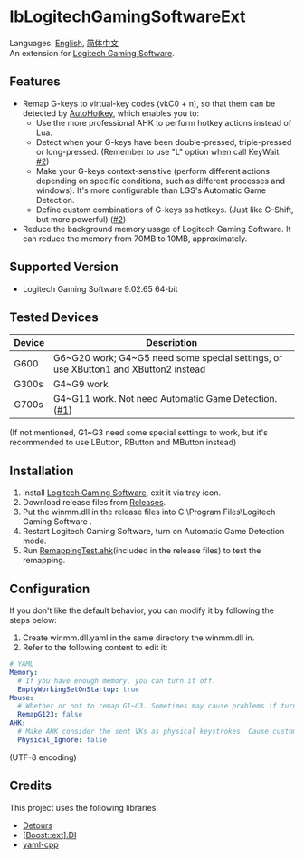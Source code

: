 # IbLogitechGamingSoftwareExt
Languages: [English](README.md), [简体中文](README.zh-Hans.md)  
An extension for [Logitech Gaming Software](https://support.logi.com/hc/en-gb/articles/360025298053-Logitech-Gaming-Software).

## Features
* Remap G-keys to virtual-key codes (vkC0 + n), so that them can be detected by [AutoHotkey](https://www.autohotkey.com/), which enables you to:
  * Use the more professional AHK to perform hotkey actions instead of Lua.
  * Detect when your G-keys have been double-pressed, triple-pressed or long-pressed. (Remember to use "L" option when call KeyWait. [#2](../../issues/2))
  * Make your G-keys context-sensitive (perform different actions depending on specific conditions, such as different processes and windows). It's more configurable than LGS's Automatic Game Detection.
  * Define custom combinations of G-keys as hotkeys. (Just like G-Shift, but more powerful) ([#2](../../issues/2))
* Reduce the background memory usage of Logitech Gaming Software. It can reduce the memory from 70MB to 10MB, approximately.

## Supported Version
* Logitech Gaming Software 9.02.65 64-bit

## Tested Devices
Device | Description
------ | -----------
G600   | G6\~G20 work; G4\~G5 need some special settings, or use XButton1 and XButton2 instead
G300s  | G4\~G9 work
G700s  | G4\~G11 work. Not need Automatic Game Detection. ([#1](../../issues/1))

(If not mentioned, G1\~G3 need some special settings to work, but it's recommended to use LButton, RButton and MButton instead)

## Installation
1. Install [Logitech Gaming Software](https://support.logi.com/hc/en-gb/articles/360025298053-Logitech-Gaming-Software), exit it via tray icon.
1. Download release files from [Releases](../../releases).
1. Put the winmm.dll in the release files into C:\Program Files\Logitech Gaming Software .
1. Restart Logitech Gaming Software, turn on Automatic Game Detection mode.
1. Run [RemappingTest.ahk](RemappingTest.ahk)(included in the release files) to test the remapping.

## Configuration
If you don't like the default behavior, you can modify it by following the steps below:
1. Create winmm.dll.yaml in the same directory the winmm.dll in.
1. Refer to the following content to edit it:
```yaml
# YAML
Memory:
  # If you have enough memory, you can turn it off.
  EmptyWorkingSetOnStartup: true
Mouse:
  # Whether or not to remap G1~G3. Sometimes may cause problems if turned on. (#1)
  RemapG123: false
AHK:
  # Make AHK consider the sent VKs as physical keystrokes. Cause custom combination hotkeys not to work, but no more need to add "L" when call KeyWait. (#2)
  Physical_Ignore: false
```
(UTF-8 encoding)

## Credits
This project uses the following libraries:

* [Detours](https://github.com/microsoft/detours)
* [[Boost::ext].DI](https://github.com/boost-ext/di)
* [yaml-cpp](https://github.com/jbeder/yaml-cpp)